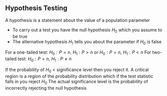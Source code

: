 ## Hypothesis Testing
A hypothesis is a statement about the value of a population parameter
- To carry out a test you have the null hypothesis $H_0$ which you assume to be true
- The alternative hypothesis $H_1$ tells you about the parameter if $H_0$ is false

For a one-tailed test: $H_0: P=n$, $H_1: P>n$ or $H_0: P=n$, $H_1: P<n$
For two-tailed test: $H_0: P=n$, $H_1: P≠n$

If the probability of $H_0$ < significance level then you reject it. A critical region is a region of the probability distribution which if the test statistic falls in you reject $H_0$ The actual significance level is the probability of incorrectly rejecting the null hypothesis